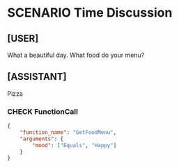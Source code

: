 # SCENARIO Time Discussion

## [USER]
What a beautiful day. What food do your menu?

## [ASSISTANT]
Pizza

### CHECK FunctionCall
```json
{
	"function_name": "GetFoodMenu",
	"arguments": {
		"mood": ["Equals", "Happy"]
	}
}
```
